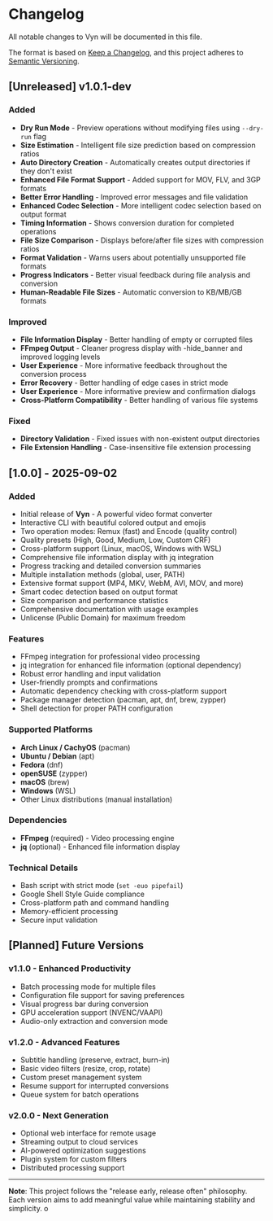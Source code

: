 # Changelog

All notable changes to Vyn will be documented in this file.

The format is based on [Keep a Changelog](https://keepachangelog.com/en/1.0.0/),
and this project adheres to [Semantic Versioning](https://semver.org/spec/v2.0.0.html).

## [Unreleased] v1.0.1-dev

### Added
- **Dry Run Mode** - Preview operations without modifying files using `--dry-run` flag
- **Size Estimation** - Intelligent file size prediction based on compression ratios
- **Auto Directory Creation** - Automatically creates output directories if they don't exist
- **Enhanced File Format Support** - Added support for MOV, FLV, and 3GP formats
- **Better Error Handling** - Improved error messages and file validation
- **Enhanced Codec Selection** - More intelligent codec selection based on output format
- **Timing Information** - Shows conversion duration for completed operations
- **File Size Comparison** - Displays before/after file sizes with compression ratios
- **Format Validation** - Warns users about potentially unsupported file formats
- **Progress Indicators** - Better visual feedback during file analysis and conversion
- **Human-Readable File Sizes** - Automatic conversion to KB/MB/GB formats

### Improved
- **File Information Display** - Better handling of empty or corrupted files
- **FFmpeg Output** - Cleaner progress display with -hide_banner and improved logging levels
- **User Experience** - More informative feedback throughout the conversion process
- **Error Recovery** - Better handling of edge cases in strict mode
- **User Experience** - More informative preview and confirmation dialogs
- **Cross-Platform Compatibility** - Better handling of various file systems

### Fixed
- **Directory Validation** - Fixed issues with non-existent output directories
- **File Extension Handling** - Case-insensitive file extension processing

## [1.0.0] - 2025-09-02

### Added
- Initial release of **Vyn** - A powerful video format converter
- Interactive CLI with beautiful colored output and emojis
- Two operation modes: Remux (fast) and Encode (quality control)
- Quality presets (High, Good, Medium, Low, Custom CRF)
- Cross-platform support (Linux, macOS, Windows with WSL)
- Comprehensive file information display with jq integration
- Progress tracking and detailed conversion summaries
- Multiple installation methods (global, user, PATH)
- Extensive format support (MP4, MKV, WebM, AVI, MOV, and more)
- Smart codec detection based on output format
- Size comparison and performance statistics
- Comprehensive documentation with usage examples
- Unlicense (Public Domain) for maximum freedom

### Features
- FFmpeg integration for professional video processing
- jq integration for enhanced file information (optional dependency)
- Robust error handling and input validation
- User-friendly prompts and confirmations
- Automatic dependency checking with cross-platform support
- Package manager detection (pacman, apt, dnf, brew, zypper)
- Shell detection for proper PATH configuration

### Supported Platforms
- **Arch Linux / CachyOS** (pacman)
- **Ubuntu / Debian** (apt)
- **Fedora** (dnf)
- **openSUSE** (zypper)
- **macOS** (brew)
- **Windows** (WSL)
- Other Linux distributions (manual installation)

### Dependencies
- **FFmpeg** (required) - Video processing engine
- **jq** (optional) - Enhanced file information display

### Technical Details
- Bash script with strict mode (`set -euo pipefail`)
- Google Shell Style Guide compliance
- Cross-platform path and command handling
- Memory-efficient processing
- Secure input validation

## [Planned] Future Versions

### v1.1.0 - Enhanced Productivity
- Batch processing mode for multiple files
- Configuration file support for saving preferences
- Visual progress bar during conversion
- GPU acceleration support (NVENC/VAAPI)
- Audio-only extraction and conversion mode

### v1.2.0 - Advanced Features
- Subtitle handling (preserve, extract, burn-in)
- Basic video filters (resize, crop, rotate)
- Custom preset management system
- Resume support for interrupted conversions
- Queue system for batch operations

### v2.0.0 - Next Generation
- Optional web interface for remote usage
- Streaming output to cloud services
- AI-powered optimization suggestions
- Plugin system for custom filters
- Distributed processing support

---

**Note**: This project follows the "release early, release often" philosophy. Each version aims to add meaningful value while maintaining stability and simplicity.
o